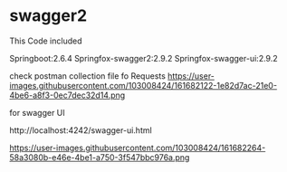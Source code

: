 # swagger2

This Code included

Springboot:2.6.4
Springfox-swagger2:2.9.2
Springfox-swagger-ui:2.9.2

check postman collection file fo Requests
https://user-images.githubusercontent.com/103008424/161682122-1e82d7ac-21e0-4be6-a8f3-0ec7dec32d14.png

for swagger UI

http://localhost:4242/swagger-ui.html


https://user-images.githubusercontent.com/103008424/161682264-58a3080b-e46e-4be1-a750-3f547bbc976a.png

